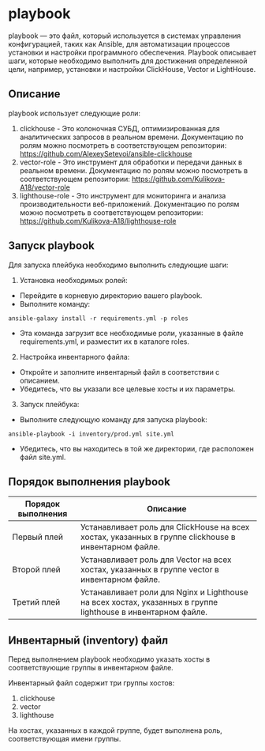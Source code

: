 # playbook

playbook — это файл, который используется в системах управления конфигурацией, таких как Ansible, для автоматизации процессов установки и настройки программного обеспечения. Playbook описывает шаги, которые необходимо выполнить для достижения определенной цели, например, установки и настройки ClickHouse, Vector и LightHouse.

## Описание

playbook использует следующие роли:

1. clickhouse - Это колоночная СУБД, оптимизированная для аналитических запросов в реальном времени. Документацию по ролям можно посмотреть в соответствующем репозитории: https://github.com/AlexeySetevoi/ansible-clickhouse
2. vector-role - Это инструмент для обработки и передачи данных в реальном времени. Документацию по ролям можно посмотреть в соответствующем репозитории: https://github.com/Kulikova-A18/vector-role
3. lighthouse-role - Это инструмент для мониторинга и анализа производительности веб-приложений. Документацию по ролям можно посмотреть в соответствующем репозитории: https://github.com/Kulikova-A18/lighthouse-role

## Запуск playbook

Для запуска плейбука необходимо выполнить следующие шаги:

1. Установка необходимых ролей:

* Перейдите в корневую директорию вашего playbook.
* Выполните команду:

```
ansible-galaxy install -r requirements.yml -p roles
```

* Эта команда загрузит все необходимые роли, указанные в файле requirements.yml, и разместит их в каталоге roles.

2. Настройка инвентарного файла:

* Откройте и заполните инвентарный файл в соответствии с описанием.
* Убедитесь, что вы указали все целевые хосты и их параметры.

3. Запуск плейбука:

* Выполните следующую команду для запуска playbook:

```
ansible-playbook -i inventory/prod.yml site.yml
```

* Убедитесь, что вы находитесь в той же директории, где расположен файл site.yml.

## Порядок выполнения playbook

| Порядок выполнения | Описание                                                                                     |
|--------------------|----------------------------------------------------------------------------------------------|
| Первый плей        | Устанавливает роль для ClickHouse на всех хостах, указанных в группе clickhouse в инвентарном файле. |
| Второй плей        | Устанавливает роль для Vector на всех хостах, указанных в группе vector в инвентарном файле.         |
| Третий плей        | Устанавливает роли для Nginx и Lighthouse на всех хостах, указанных в группе lighthouse в инвентарном файле. |

## Инвентарный (inventory) файл

Перед выполнением playbook необходимо указать хосты в соответствующие группы в инвентарном файле. 

Инвентарный файл содержит три группы хостов:

1. clickhouse
2. vector
3. lighthouse

На хостах, указанных в каждой группе, будет выполнена роль, соответствующая имени группы.
